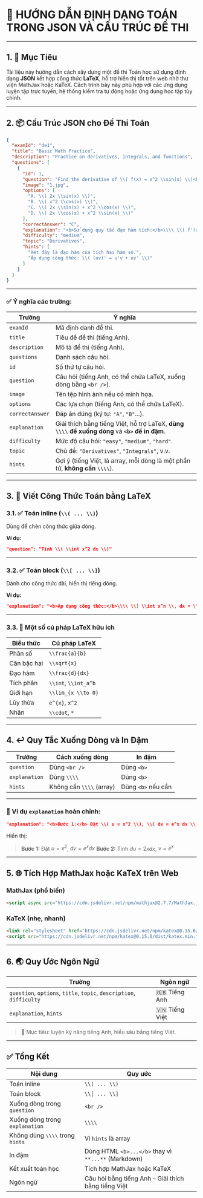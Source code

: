 

# 📘 **HƯỚNG DẪN ĐỊNH DẠNG TOÁN TRONG JSON VÀ CẤU TRÚC ĐỀ THI**

---

## 1. 🎯 **Mục Tiêu**

Tài liệu này hướng dẫn cách xây dựng một đề thi Toán học sử dụng định dạng **JSON** kết hợp công thức **LaTeX**, hỗ trợ hiển thị tốt trên web nhờ thư viện MathJax hoặc KaTeX. Cách trình bày này phù hợp với các ứng dụng luyện tập trực tuyến, hệ thống kiểm tra tự động hoặc ứng dụng học tập tùy chỉnh.

---

## 2. 📦 **Cấu Trúc JSON cho Đề Thi Toán**

```json
{
  "examId": "de1",
  "title": "Basic Math Practice",
  "description": "Practice on derivatives, integrals, and functions",
  "questions": [
    {
      "id": 1,
      "question": "Find the derivative of \\( f(x) = x^2 \\sin(x) \\)<br>Choose the correct answer.",
      "image": "1.jpg",
      "options": [
        "A. \\( 2x \\sin(x) \\)",
        "B. \\( x^2 \\cos(x) \\)",
        "C. \\( 2x \\sin(x) + x^2 \\cos(x) \\)",
        "D. \\( 2x \\cos(x) + x^2 \\sin(x) \\)"
      ],
      "correctAnswer": "C",
      "explanation": "<b>Sử dụng quy tắc đạo hàm tích:</b>\\\\ \\( f'(x) = 2x \\sin(x) + x^2 \\cos(x) \\)",
      "difficulty": "medium",
      "topic": "Derivatives",
      "hints": [
        "Xét đây là đạo hàm của tích hai hàm số.",
        "Áp dụng công thức: \\( (uv)' = u'v + uv' \\)"
      ]
    }
  ]
}
```

---

### ✅ Ý nghĩa các trường:

| Trường          | Ý nghĩa                                                                                         |
| --------------- | ----------------------------------------------------------------------------------------------- |
| `examId`        | Mã định danh đề thi.                                                                            |
| `title`         | Tiêu đề đề thi (tiếng Anh).                                                                     |
| `description`   | Mô tả đề thi (tiếng Anh).                                                                       |
| `questions`     | Danh sách câu hỏi.                                                                              |
| `id`            | Số thứ tự câu hỏi.                                                                              |
| `question`      | Câu hỏi (tiếng Anh, có thể chứa LaTeX, xuống dòng bằng `<br />`).                               |
| `image`         | Tên tệp hình ảnh nếu có minh họa.                                                               |
| `options`       | Các lựa chọn (tiếng Anh, có thể chứa LaTeX).                                                    |
| `correctAnswer` | Đáp án đúng (ký tự: `"A"`, `"B"`...).                                                           |
| `explanation`   | Giải thích bằng tiếng Việt, hỗ trợ LaTeX, **dùng `\\\\` để xuống dòng** và **`<b>` để in đậm**. |
| `difficulty`    | Mức độ câu hỏi: `"easy"`, `"medium"`, `"hard"`.                                                 |
| `topic`         | Chủ đề: `"Derivatives"`, `"Integrals"`, v.v.                                                    |
| `hints`         | Gợi ý (tiếng Việt, là array, mỗi dòng là một phần tử, **không cần `\\\\`**).                    |

---

## 3. 🧮 **Viết Công Thức Toán bằng LaTeX**

### 3.1. ✅ **Toán inline** (`\\( ... \\)`)

Dùng để chèn công thức giữa dòng.

**Ví dụ:**

```json
"question": "Tính \\( \\int x^2 dx \\)"
```

---

### 3.2. ✅ **Toán block** (`\\[ ... \\]`)

Dành cho công thức dài, hiển thị riêng dòng.

**Ví dụ:**

```json
"explanation": "<b>Áp dụng công thức:</b>\\\\ \\[ \\int x^n \\, dx = \\frac{x^{n+1}}{n+1} + C \\]"
```

---

### 3.3. 🔢 **Một số cú pháp LaTeX hữu ích**

| Biểu thức   | Cú pháp LaTeX        |
| ----------- | -------------------- |
| Phân số     | `\\frac{a}{b}`       |
| Căn bậc hai | `\\sqrt{x}`          |
| Đạo hàm     | `\\frac{d}{dx}`      |
| Tích phân   | `\\int`, `\\int_a^b` |
| Giới hạn    | `\\lim_{x \\to 0}`   |
| Lũy thừa    | `e^{x}`, `x^2`       |
| Nhân        | `\\cdot`, `*`        |

---

## 4. ↩️ **Quy Tắc Xuống Dòng và In Đậm**

| Trường        | Cách xuống dòng          | In đậm             |
| ------------- | ------------------------ | ------------------ |
| `question`    | Dùng `<br />`            | Dùng `<b>`         |
| `explanation` | Dùng `\\\\`              | Dùng `<b>`         |
| `hints`       | Không cần `\\\\` (array) | Dùng `<b>` nếu cần |

---

### 📌 Ví dụ `explanation` hoàn chỉnh:

```json
"explanation": "<b>Bước 1:</b> Đặt \\( u = x^2 \\), \\( dv = e^x dx \\)\\\\<b>Bước 2:</b> Tính \\( du = 2x dx \\), \\( v = e^x \\)"
```

Hiển thị:

> **Bước 1:** Đặt $u = x^2$, $dv = e^x dx$
> **Bước 2:** Tính $du = 2x dx$, $v = e^x$

---

## 5. 🌐 **Tích Hợp MathJax hoặc KaTeX trên Web**

### MathJax (phổ biến)

```html
<script async src="https://cdn.jsdelivr.net/npm/mathjax@2.7.7/MathJax.js?config=TeX-MML-AM_CHTML"></script>
```

### KaTeX (nhẹ, nhanh)

```html
<link rel="stylesheet" href="https://cdn.jsdelivr.net/npm/katex@0.15.0/dist/katex.min.css">
<script src="https://cdn.jsdelivr.net/npm/katex@0.15.0/dist/katex.min.js"></script>
```

---

## 6. 🌏 **Quy Ước Ngôn Ngữ**

| Trường                                                               | Ngôn ngữ        |
| -------------------------------------------------------------------- | --------------- |
| `question`, `options`, `title`, `topic`, `description`, `difficulty` | 🇬🇧 Tiếng Anh  |
| `explanation`, `hints`                                               | 🇻🇳 Tiếng Việt |

> 🎯 Mục tiêu: luyện kỹ năng tiếng Anh, hiểu sâu bằng tiếng Việt.

---

## ✅ **Tổng Kết**

| Nội dung                        | Quy ước                                             |
| ------------------------------- | --------------------------------------------------- |
| Toán inline                     | `\\( ... \\)`                                       |
| Toán block                      | `\\[ ... \\]`                                       |
| Xuống dòng trong `question`     | `<br />`                                            |
| Xuống dòng trong `explanation`  | `\\\\`                                              |
| Không dùng `\\\\` trong `hints` | Vì `hints` là array                                 |
| In đậm                          | Dùng HTML `<b>...</b>` thay vì `**...**` (Markdown) |
| Kết xuất toán học               | Tích hợp MathJax hoặc KaTeX                         |
| Ngôn ngữ                        | Câu hỏi bằng tiếng Anh – Giải thích bằng tiếng Việt |

